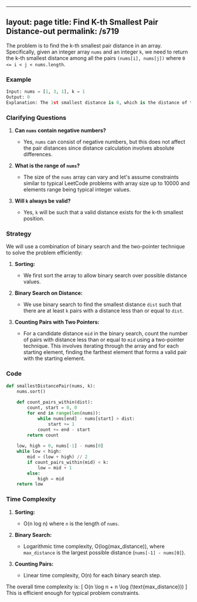 
---
layout: page
title:  Find K-th Smallest Pair Distance-out
permalink: /s719
---
The problem is to find the k-th smallest pair distance in an array. Specifically, given an integer array `nums` and an integer `k`, we need to return the k-th smallest distance among all the pairs `(nums[i], nums[j])` where `0 <= i < j < nums.length`.

### Example
```python
Input: nums = [1, 3, 1], k = 1
Output: 0
Explanation: The 1st smallest distance is 0, which is the distance of the pairs (1,1).
```

### Clarifying Questions
1. **Can `nums` contain negative numbers?**
   - Yes, `nums` can consist of negative numbers, but this does not affect the pair distances since distance calculation involves absolute differences.

2. **What is the range of `nums`?**
   - The size of the `nums` array can vary and let's assume constraints similar to typical LeetCode problems with array size up to 10000 and elements range being typical integer values.

3. **Will `k` always be valid?**
   - Yes, `k` will be such that a valid distance exists for the k-th smallest position.

### Strategy
We will use a combination of binary search and the two-pointer technique to solve the problem efficiently:

1. **Sorting:**
   - We first sort the array to allow binary search over possible distance values.

2. **Binary Search on Distance:**
   - We use binary search to find the smallest distance `dist` such that there are at least `k` pairs with a distance less than or equal to `dist`.

3. **Counting Pairs with Two Pointers:**
   - For a candidate distance `mid` in the binary search, count the number of pairs with distance less than or equal to `mid` using a two-pointer technique. This involves iterating through the array and for each starting element, finding the farthest element that forms a valid pair with the starting element.

### Code
```python
def smallestDistancePair(nums, k):
    nums.sort()
    
    def count_pairs_within(dist):
        count, start = 0, 0
        for end in range(len(nums)):
            while nums[end] - nums[start] > dist:
                start += 1
            count += end - start
        return count
    
    low, high = 0, nums[-1] - nums[0]
    while low < high:
        mid = (low + high) // 2
        if count_pairs_within(mid) < k:
            low = mid + 1
        else:
            high = mid
    return low
```

### Time Complexity
1. **Sorting:**
   - O(n log n) where `n` is the length of `nums`.

2. **Binary Search:**
   - Logarithmic time complexity, O(log(max_distance)), where `max_distance` is the largest possible distance (`nums[-1] - nums[0]`).

3. **Counting Pairs:**
   - Linear time complexity, O(n) for each binary search step.

The overall time complexity is:
\[ O(n \log n + n \log (\text{max\_distance})) \]
This is efficient enough for typical problem constraints.